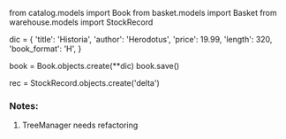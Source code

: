 from catalog.models import Book
from basket.models import Basket
from warehouse.models import StockRecord


dic = {
    'title': 'Historia',
    'author': 'Herodotus',
    'price': 19.99,
    'length': 320,
    'book_format': 'H',
}


book = Book.objects.create(**dic)
book.save()

rec = StockRecord.objects.create('delta')



### Notes: 
1. TreeManager needs refactoring